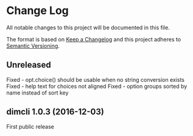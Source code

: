 ﻿# Change Log
All notable changes to this project will be documented in this file.

The format is based on [Keep a Changelog](http://keepachangelog.com/) 
and this project adheres to [Semantic Versioning](http://semver.org/).

## Unreleased
Fixed - opt.choice() should be usable when no string conversion exists
Fixed - help text for choices not aligned
Fixed - option groups sorted by name instead of sort key

## dimcli 1.0.3 (2016-12-03)
First public release

